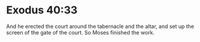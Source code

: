 # Exodus 40:33

And he erected the court around the tabernacle and the altar, and set up the screen of the gate of the court. So Moses finished the work.
